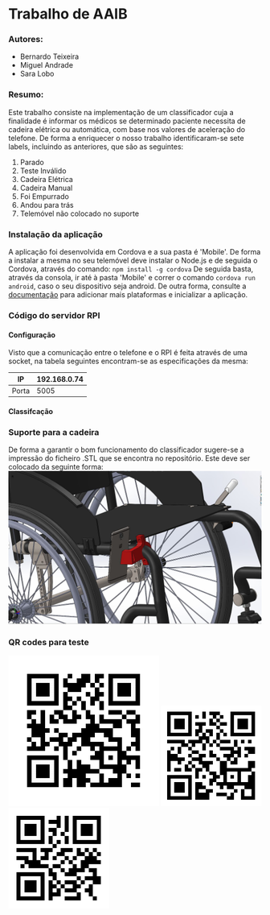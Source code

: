 # Trabalho de AAIB
### Autores:
+ Bernardo Teixeira
+ Miguel Andrade
+ Sara Lobo

### Resumo:
Este trabalho consiste na implementação de um classificador cuja a finalidade é informar os médicos se determinado paciente necessita de cadeira elétrica ou automática, com base nos valores de aceleração do telefone. De forma a enriquecer o nosso trabalho identificaram-se sete labels, incluindo as anteriores, que são as seguintes:
1. Parado
2. Teste Inválido
3. Cadeira Elétrica
4. Cadeira Manual
5. Foi Empurrado
6. Andou para trás
7. Telemóvel não colocado no suporte

### Instalação da aplicação
A aplicação foi desenvolvida em Cordova e a sua pasta é 'Mobile'. De forma a instalar a mesma no seu telemóvel deve instalar o Node.js e de seguida o Cordova, através do comando:
`npm install -g cordova` De seguida basta, através da consola, ir até à pasta 'Mobile' e correr o comando `cordova run android`, caso o seu dispositivo seja android. De outra forma, consulte a [documentação](https://cordova.apache.org/docs/en/latest/guide/cli/index.html#add-platforms) para adicionar mais plataformas e inicializar a aplicação.

### Código do servidor RPI
#### Configuração 
Visto que a comunicação entre o telefone e o RPI é feita através de uma socket, na tabela seguintes encontram-se as especificações da mesma:

|IP | 192.168.0.74|
| ------- | ----------- |
|Porta    | 5005        |

#### Classifcação

### Suporte para a cadeira
De forma a garantir o bom funcionamento do classificador sugere-se a impressão do ficheiro .STL que se encontra no repositório. Este deve ser colocado da seguinte forma:
![alt text](https://github.com/Mhubris/AAIB-work/blob/master/images_ex/cadeira.JPG "")

### QR codes para teste
![alt text](https://github.com/Mhubris/AAIB-work/blob/master/images_ex/bernardo.png "Bernardo")
![alt text](https://github.com/Mhubris/AAIB-work/blob/master/images_ex/miguel.png "Miguel")
![alt text](https://github.com/Mhubris/AAIB-work/blob/master/images_ex/sara.png "Sara")
